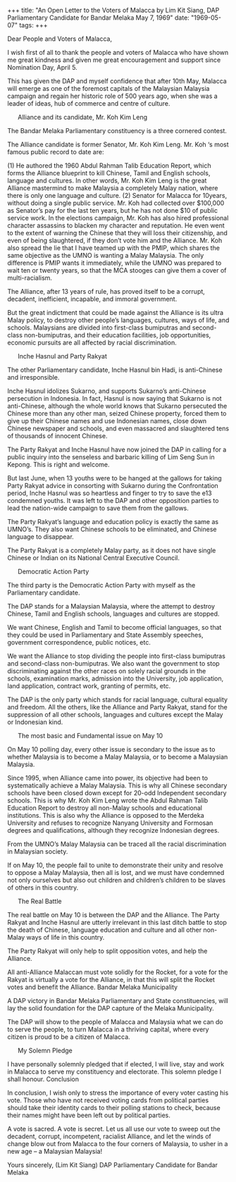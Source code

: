 +++ 
title: "An Open Letter to the Voters of Malacca by Lim Kit Siang, DAP Parliamentary Candidate for Bandar Melaka May 7, 1969"
date: "1969-05-07"
tags:
+++

Dear People and Voters of Malacca,
	
I wish first of all to thank the people and voters of Malacca who have shown me great kindness and given me great encouragement and support since Nomination Day, April 5.
	
This has given the DAP and myself confidence that after 10th May, Malacca will emerge as one of the foremost capitals of the Malaysian Malaysia campaign and regain her historic role of 500 years ago, when she was a leader of ideas, hub of commerce and centre of culture.

<ol> Alliance and its candidate, Mr. Koh Kim Leng</ol>


The Bandar Melaka Parliamentary constituency is a three cornered contest.</u>
	
The Alliance candidate is former Senator, Mr. Koh Kim Leng. Mr. Koh ‘s most famous public record to date are: 

(1)	He authored the 1960 Abdul Rahman Talib Education Report, which forms the Alliance blueprint to kill Chinese, Tamil and English schools, language and cultures. In other words, Mr. Koh Kim Leng is the great Alliance mastermind to make Malaysia a completely Malay nation, where there is only one language and culture.
(2)	Senator for Malacca for 10years, without doing a single public service. Mr. Koh had collected over $100,000 as Senator’s pay for the last ten years, but he has not done $10 of public service work.
In the elections campaign, Mr. Koh has also hired professional character assassins to blacken my character and reputation. He even went to the extent of warning the Chinese that they will loss their citizenship, and even of being slaughtered, if they don’t vote him and the Alliance. Mr. Koh also spread the lie that I have teamed up with the PMIP, which shares the same objective as the UMNO is wanting a Malay Malaysia. The only difference is PMIP wants it immediately, while the UMNO was prepared to wait ten or twenty years, so that the MCA stooges can give them a cover of multi-racialism.
	
The Alliance, after 13 years of rule, has proved itself to be a corrupt, decadent, inefficient, incapable, and immoral government.
	
But the great indictment that could be made against the Alliance is its ultra Malay policy, to destroy other people’s languages, cultures, ways of life, and schools. Malaysians are divided into first-class bumiputras and second-class non-bumiputras, and their education facilities, job opportunities, economic pursuits are all affected by racial discrimination.

<ol> Inche Hasnul and Party Rakyat</ol>


The other Parliamentary candidate, Inche Hasnul bin Hadi, is anti-Chinese and irresponsible.
	
Inche Hasnul idolizes Sukarno, and supports Sukarno’s anti-Chinese persecution in Indonesia. In fact, Hasnul is now saying that Sukarno is not anti-Chinese, although the whole world knows that Sukarno persecuted the Chinese more than any other man, seized Chinese property, forced them to give up their Chinese names and use Indonesian names, close down Chinese newspaper and schools, and even massacred and slaughtered tens of thousands of innocent Chinese.
	
The Party Rakyat and Inche Hasnul have now joined the DAP in calling for a public inquiry into the senseless and barbaric killing of Lim Seng Sun in Kepong. This is right and welcome.
	
But last June, when 13 youths were to be hanged at the gallows for taking Party Rakyat advice in consorting with Sukarno during the Confrontation period, Inche Hasnul was so heartless and finger to try to save the e13 condemned youths. It was left to the DAP and other opposition parties to lead the nation-wide campaign to save them from the gallows.
	
The Party Rakyat’s language and education policy is exactly the same as UMNO’s. They also want Chinese schools to be eliminated, and Chinese language to disappear.
	
The Party Rakyat is a completely Malay party, as it does not have single Chinese or Indian on its National Central Executive Council.

<ol> Democratic Action Party</ol>


The third party is the Democratic Action Party with myself as the Parliamentary candidate.
	
The DAP stands for a Malaysian Malaysia, where the attempt to destroy Chinese, Tamil and English schools, languages and cultures are stopped.
	
We want Chinese, English and Tamil to become official languages, so that they could be used in Parliamentary and State Assembly speeches, government correspondence, public notices, etc.
	
We want the Alliance to stop dividing the people into first-class bumiputras and second-class non-bumiputras. We also want the government to stop discriminating against the other races on solely racial grounds in the schools, examination marks, admission into the University, job application, land application, contract work, granting of permits, etc.
	
The DAP is the only party which stands for racial language, cultural equality and freedom. All the others, like the Alliance and Party Rakyat, stand for the suppression of all other schools, languages and cultures except the Malay or Indonesian kind.

<ol> The most basic and Fundamental issue on May 10</ol>


On May 10 polling day, every other issue is secondary to the issue as to whether Malaysia is to become a Malay Malaysia, or to become a Malaysian Malaysia.
	
Since 1995, when Alliance came into power, its objective had been to systematically achieve a Malay Malaysia. This is why all Chinese secondary schools have been closed down except for 20-odd Independent secondary schools. This is why Mr. Koh Kim Leng wrote the Abdul Rahman Talib Education Report to destroy all non-Malay schools and educational institutions. This is also why the Alliance is opposed to the Merdeka University and refuses to recognize Nanyang University and Formosan degrees and qualifications, although they recognize Indonesian degrees.
	
From the UMNO’s Malay Malaysia can be traced all the racial discrimination in Malaysian society.
	
If on May 10, the people fail to unite to demonstrate their unity and resolve to oppose a Malay Malaysia, then all is lost, and we must have condemned not only ourselves but also out children and children’s children to be slaves of others in this country.

<ol> The Real Battle</ol>


The real battle on May 10 is between the DAP and the Alliance. The Party Rakyat and Inche Hasnul are utterly irrelevant in this last ditch battle to stop the death of Chinese, language education and culture and all other non-Malay ways of life in this country.
	
The Party Rakyat will only help to split opposition votes, and help the Alliance.
	
All anti-Alliance Malaccan must vote solidly for the Rocket, for a vote for the Rakyat is virtually a vote for the Alliance, in that this will split the Rocket votes and benefit the Alliance.
Bandar Melaka Municipality
	
A DAP victory in Bandar Melaka Parliamentary and State constituencies, will lay the solid foundation for the DAP capture of the Melaka Municipality.
	
The DAP will show to the people of Malacca and Malaysia what we can do to serve the people, to turn Malacca in a thriving capital, where every citizen is proud to be a citizen of Malacca.

<ol> My Solemn Pledge</ol>


I have personally solemnly pledged that if elected, I will live, stay and work in Malacca to serve my constituency and electorate. This solemn pledge I shall honour.
Conclusion 
	
In conclusion, I wish only to stress the importance of every voter casting his vote. Those who have not received voting cards from political parties should take their identity cards to their polling stations to check, because their names might have been left out by political parties.
	
A vote is sacred. A vote is secret. Let us all use our vote to sweep out the decadent, corrupt, incompetent, racialist Alliance, and let the winds of change blow out from Malacca to the four corners of Malaysia, to usher in a new age – a Malaysian Malaysia!

Yours sincerely,
(Lim Kit Siang)
DAP Parliamentary Candidate
for Bandar Melaka 
